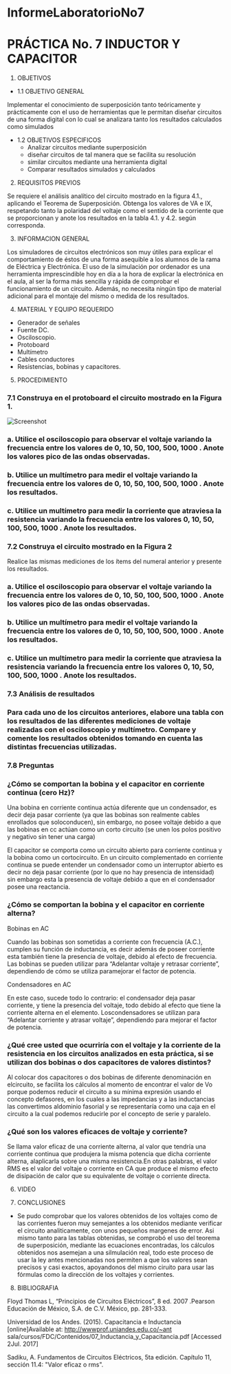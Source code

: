 InformeLaboratorioNo7
==========================
# PRÁCTICA No. 7 INDUCTOR Y CAPACITOR
1. OBJETIVOS
* 1.1 OBJETIVO GENERAL

Implementar el conocimiento de superposición tanto teóricamente y prácticamente con el uso de herramientas que le permitan diseñar circuitos de una forma digital con lo cual se analizara tanto los resultados calculados como simulados 

* 1.2 OBJETIVOS ESPECIFICOS
  * Analizar circuitos mediante superposición
  * diseñar circuitos de tal manera que se facilita su resolución 
  * similar circuitos mediante una herramienta digital 
  * Comparar resultados simulados y calculados 

2. REQUISITOS PREVIOS

Se requiere el análisis analítico del circuito mostrado en la figura 4.1., aplicando el Teorema de Superposición. Obtenga los valores de VA e IX, respetando tanto la   polaridad del voltaje como el sentido de la corriente que se proporcionan y anote los resultados en la tabla 4.1. y 4.2. según corresponda.

3. INFORMACION GENERAL 

Los simuladores de circuitos electrónicos son muy útiles para explicar el comportamiento de éstos de una forma asequible a los alumnos de la rama de Eléctrica y Electrónica. El uso de la simulación por ordenador es una herramienta imprescindible hoy en día a la hora de explicar la electrónica en el aula, al ser la forma más sencilla y rápida de comprobar el funcionamiento de un circuito. Además, no necesita ningún tipo de material adicional para el montaje del mismo o medida de los resultados.

4. MATERIAL Y EQUIPO REQUERIDO

- Generador de señales
- Fuente DC.
- Osciloscopio.
- Protoboard
- Multímetro
- Cables conductores
- Resistencias, bobinas y capacitores.


5. PROCEDIMIENTO

### 7.1 Construya en el protoboard el circuito mostrado en la Figura 1.

 ![Screenshot]()

### a. Utilice el osciloscopio para observar el voltaje  variando la frecuencia entre los valores de 0, 10, 50, 100, 500, 1000 . Anote los valores pico de las ondas observadas.


### b. Utilice un multímetro para medir el voltaje  variando la frecuencia entre los valores de 0, 10, 50, 100, 500, 1000 . Anote los resultados.


### c. Utilice un multímetro para medir la corriente que atraviesa la resistencia variando la frecuencia entre los valores 0, 10, 50, 100, 500, 1000 . Anote los resultados.


### 7.2 Construya el circuito mostrado en la Figura 2

Realice las mismas mediciones de los ítems del numeral anterior y presente los resultados.

### a. Utilice el osciloscopio para observar el voltaje  variando la frecuencia entre los valores de 0, 10, 50, 100, 500, 1000 . Anote los valores pico de las ondas observadas.


### b. Utilice un multímetro para medir el voltaje  variando la frecuencia entre los valores de 0, 10, 50, 100, 500, 1000 . Anote los resultados.


### c. Utilice un multímetro para medir la corriente que atraviesa la resistencia variando la frecuencia entre los valores 0, 10, 50, 100, 500, 1000 . Anote los resultados.


### 7.3 Análisis de resultados

### Para cada uno de los circuitos anteriores, elabore una tabla con los resultados de las diferentes mediciones de voltaje realizadas con el osciloscopio y multímetro. Compare y comente los resultados obtenidos tomando en cuenta las distintas frecuencias utilizadas.


### 7.8 Preguntas

### ¿Cómo se comportan la bobina y el capacitor en corriente continua (cero Hz)?

Una bobina en corriente continua actúa diferente que un condensador, es decir deja pasar corriente (ya que las bobinas son realmente cables enrollados que soloconducen), sin embargo, no posee voltaje debido a que las bobinas en cc actúan como un corto circuito (se unen los polos positivo y negativo sin tener una carga)

El capacitor se comporta como un circuito abierto para corriente continua y la bobina como un cortocircuito. En un circuito complementado en corriente continua se puede entender un condensador como un interruptor abierto es decir no deja pasar corriente (por lo que no hay presencia de intensidad) sin embargo esta la presencia de voltaje debido a que en el condensador posee una reactancia.


### ¿Cómo se comportan la bobina y el capacitor en corriente alterna?

Bobinas en AC
 
Cuando las bobinas son sometidas a corriente con frecuencia (A.C.), cumplen su función de inductancia, es decir además de poseer corriente esta también tiene la presencia de voltaje, debido al efecto de frecuencia. Las bobinas se pueden utilizar para “Adelantar voltaje y retrasar corriente”, dependiendo de cómo se utiliza paramejorar el factor de potencia.

Condensadores en AC

En este caso, sucede todo lo contrario: el condensador deja pasar corriente, y tiene la presencia del voltaje, todo debido al efecto que tiene la corriente alterna en el elemento. Loscondensadores se utilizan para “Adelantar corriente y atrasar voltaje”, dependiendo para mejorar el factor de potencia.


### ¿Qué cree usted que ocurriría con el voltaje  y la corriente de la resistencia en los circuitos analizados en esta práctica, si se utilizan dos bobinas o dos capacitores de valores distintos?

Al colocar dos capacitores o dos bobinas de diferente denominación en elcircuito, se facilita los cálculos al momento de encontrar el valor de Vo porque podemos reducir el circuito a su mínima expresión usando el concepto defasores, en los cuales a las impedancias y a las inductancias las convertimos aldominio fasorial y se representaría como una caja en el circuito a la cual podemos reducirle por el concepto de serie y paralelo.

### ¿Qué son los valores eficaces de voltaje y corriente?

Se llama valor eficaz de una corriente alterna, al valor que tendría una corriente continua que produjera la misma potencia que dicha corriente alterna, alaplicarla sobre una misma resistencia.En otras palabras, el valor RMS es el valor del voltaje o corriente en CA que produce el mismo efecto de disipación de calor que su equivalente de voltaje o corriente directa.


6. VIDEO



7. CONCLUSIONES

 - Se pudo comprobar que los valores obtenidos de los voltajes como de las corrientes fueron muy semejantes a los obtenidos mediante verificar el circuito analiticamente, con unos pequeños margenes de error.
Asi mismo tanto para las tablas obtenidas, se comprobó el uso del teorema de superposición, mediante las ecuaciones encontradas, los cálculos obtenidos nos asemejan a una silmulación real, todo este proceso de usar la ley antes mencionadas nos permiten a que los valores sean precisos y casi exactos, apoyandonos del mismo ciruito para usar las fórmulas como la dirección de los voltajes y corrientes.

8. BIBLIOGRAFIA

 Floyd Thomas L, “Principios de Circuitos Eléctricos”, 8 ed. 2007 .Pearson Educación de México, S.A. de C.V. México, pp. 281-333.
 
 Universidad de los Andes. (2015). Capacitancia e Inductancia [online]Available at: http://wwwprof.uniandes.edu.co/~ant sala/cursos/FDC/Contenidos/07_Inductancia_y_Capacitancia.pdf [Accessed 2Jul. 2017]

Sadiku, A. Fundamentos de Circuitos Eléctricos, 5ta edición. Capítulo 11, sección 11.4: "Valor eficaz o rms".
